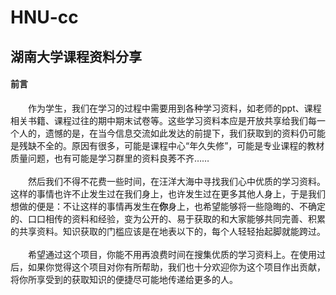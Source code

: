 # HNU-cc
湖南大学课程资料分享
---
#### 前言
&#8195;&#8195;作为学生，我们在学习的过程中需要用到各种学习资料，如老师的ppt、课程相关书籍、课程过往的期中期末试卷等。这些学习资料本应是开放共享给我们每一个人的，遗憾的是，在当今信息交流如此发达的前提下，我们获取到的资料仍可能是残缺不全的。原因有很多，可能是课程中心“年久失修”，可能是专业课程的教材质量问题，也有可能是学习群里的资料良莠不齐……<br></br>
&#8195;&#8195;然后我们不得不花费一些时间，在汪洋大海中寻找我们心中优质的学习资料。这样的事情也许不止发生过在我们身上，也许发生过在更多其他人身上，于是我们想做的便是：不让这样的事情再发生在**你**身上，也希望能够将一些隐晦的、不确定的、口口相传的资料和经验，变为公开的、易于获取的和大家能够共同完善、积累的共享资料。知识获取的门槛应该是在地表以下的，每个人轻轻抬起脚就能跨过。<br></br>
&#8195;&#8195;希望通过这个项目，你能不用再浪费时间在搜集优质的学习资料上。在使用过后，如果你觉得这个项目对你有所帮助，我们也十分欢迎你为这个项目作出贡献，将你所享受到的获取知识的便捷尽可能地传递给更多的人。


